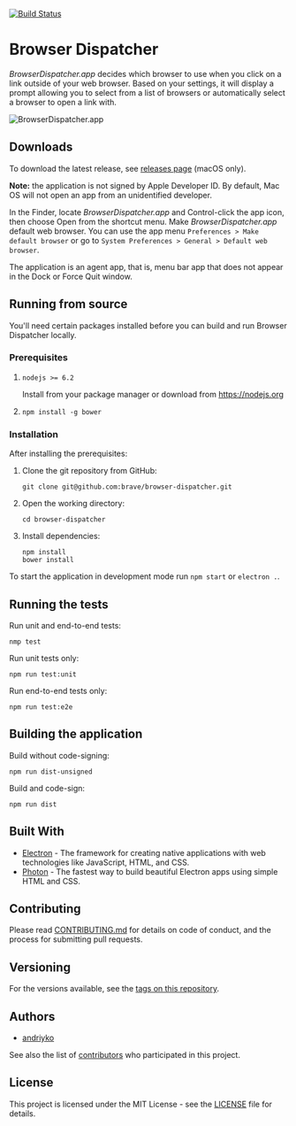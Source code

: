 [![Build Status](https://travis-ci.org/andriyko/browser-dispatcher.svg?branch=master)](https://travis-ci.org/andriyko/browser-dispatcher)

# Browser Dispatcher
*BrowserDispatcher.app* decides which browser to use when you click on a link outside of your web browser.
Based on your settings, it will display a prompt allowing you to select from a list of browsers or automatically select a browser to open a link with.

![BrowserDispatcher.app](http://i.imgur.com/bwjHlb5.png)

## Downloads
To download the latest release, see [releases page](https://github.com/andriyko/browser-dispatcher/releases) (macOS only).

**Note:** the application is not signed by Apple Developer ID.
By default, Mac OS will not open an app from an unidentified developer.

In the Finder, locate *BrowserDispatcher.app* and Control-click the app icon, then choose Open from the shortcut menu.
Make *BrowserDispatcher.app* default web browser. You can use the app menu `Preferences > Make default browser` or go to `System Preferences > General > Default web browser`.

The application is an agent app, that is, menu bar app that does not appear in the Dock or Force Quit window.

## Running from source
You'll need certain packages installed before you can build and run Browser Dispatcher locally.

### Prerequisites
1. `nodejs >= 6.2`

    Install from your package manager or download from https://nodejs.org

2. `npm install -g bower`

### Installation

After installing the prerequisites:

1. Clone the git repository from GitHub:
    ```
    git clone git@github.com:brave/browser-dispatcher.git
    ```

2. Open the working directory:
    ```
    cd browser-dispatcher
    ```
3. Install dependencies:

    ```
    npm install
    bower install
    ```

To start the application in development mode run `npm start` or `electron .`.

## Running the tests

Run unit and end-to-end tests:
```
nmp test
```

Run unit tests only:
```
npm run test:unit
```

Run end-to-end tests only:
```
npm run test:e2e
```


## Building the application

Build without code-signing:
```
npm run dist-unsigned
```

Build and code-sign:
```
npm run dist
```

## Built With

* [Electron](http://electron.atom.io) - The framework for creating native applications with web technologies like JavaScript, HTML, and CSS.
* [Photon](http://photonkit.com) - The fastest way to build beautiful Electron apps using simple HTML and CSS.

## Contributing

Please read [CONTRIBUTING.md](https://github.com/andriyko/browser-dispatcher/blob/master/.github/CONTRIBUTING.md) for details on code of conduct, and the process for submitting pull requests.

## Versioning

For the versions available, see the [tags on this repository](https://github.com/andriyko/browser-dispatcher/tags).

## Authors

* [andriyko](https://github.com/andriyko)

See also the list of [contributors](CONTRIBUTORS.md) who participated in this project.

## License

This project is licensed under the MIT License - see the [LICENSE](LICENSE) file for details.
